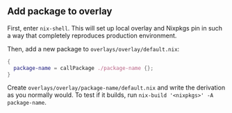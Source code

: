 ## Add package to overlay

First, enter `nix-shell`. This will set up local overlay and Nixpkgs pin in
such a way that completely reproduces production environment.

Then, add a new package to `overlays/overlay/default.nix`:

```nix
{
  package-name = callPackage ./package-name {};
}
```

Create `overlays/overlay/package-name/default.nix` and write the derivation as
you normally would. To test if it builds, run `nix-build '<nixpkgs>' -A package-name`.
